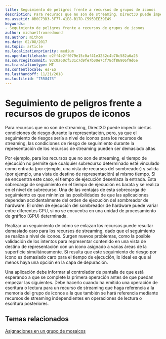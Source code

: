 ```yaml
---
title: Seguimiento de peligros frente a recursos de grupos de iconos
description: Para recursos que no son de streaming, Direct3D puede impedir ciertas condiciones de riesgo durante la representación, pero, ya que el seguimiento de riesgos sería a nivel de iconos para los recursos de streaming, las condiciones de riesgo de seguimiento durante la representación de los recursos de streaming pueden ser demasiado altas.
ms.assetid: 8B0C73D3-3F77-41E8-B17D-C595DEE39E49
keywords:
- Seguimiento de peligros frente a recursos de grupos de iconos
author: michaelfromredmond
ms.author: mithom
ms.date: 02/08/2017
ms.topic: article
ms.localizationpriority: medium
ms.openlocfilehash: e2ff4e2ff079e15c0af41e3232c4b70c582a6a25
ms.sourcegitcommit: 93c0a60cf531c7d9fe7b00e7cf78df86906f9d6e
ms.translationtype: MT
ms.contentlocale: es-ES
ms.lasthandoff: 11/21/2018
ms.locfileid: "7558473"
---
```

# <a name="hazard-tracking-versus-tile-pool-resources"></a>Seguimiento de peligros frente a recursos de grupos de iconos


Para recursos que no son de streaming, Direct3D puede impedir ciertas condiciones de riesgo durante la representación, pero, ya que el seguimiento de riesgos sería a nivel de iconos para los recursos de streaming, las condiciones de riesgo de seguimiento durante la representación de los recursos de streaming pueden ser demasiado altas.

Por ejemplo, para los recursos que no son de streaming, el tiempo de ejecución no permite que cualquier subrecurso determinado esté vinculado como entrada (por ejemplo, una vista de recursos del sombreador) y salida (por ejemplo, una vista de destino de representación) al mismo tiempo. Si se encuentra este caso, el tiempo de ejecución desenlaza la entrada. Esta sobrecarga de seguimiento en el tiempo de ejecución es barata y se realiza en el nivel de subrecurso. Una de las ventajas de esta sobrecarga de seguimiento es que minimiza las posibilidades de que las aplicaciones dependan accidentalmente del orden de ejecución del sombreador de hardware. El orden de ejecución del sombreador de hardware puede variar entre diferentes GPU, si no se encuentra en una unidad de procesamiento de gráfico (GPU) determinada.

Realizar un seguimiento de cómo se enlazan los recursos puede resultar demasiado caro para los recursos de streaming, dado que el seguimiento se realiza a nivel de iconos. Surgen nuevos problemas, como la posible validación de los intentos para representar contenido en una vista de destino de representación con un icono asignado a varias áreas de la superficie simultáneamente. Si resulta que este seguimiento de riesgo por icono es demasiado caro para el tiempo de ejecución, lo ideal es que al menos haya una opción en la capa de depuración.

Una aplicación debe informar al controlador de pantalla de que está esperando a que se complete la primera operación antes de que puedan empezar las siguientes. Debe hacerlo cuando ha emitido una operación de escritura o lectura para un recurso de streaming que haga referencia a la memoria del grupo de iconos a la que también se hará referencia mediante recursos de streaming independientes en operaciones de lectura o escritura posteriores.

## <a name="span-idrelated-topicsspanrelated-topics"></a><span id="related-topics"></span>Temas relacionados


[Asignaciones en un grupo de mosaicos](mappings-are-into-a-tile-pool.md)

 

 




